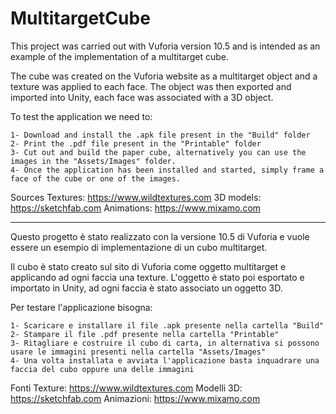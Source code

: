 # MultitargetCube

This project was carried out with Vuforia version 10.5 and is intended as an example of the implementation of a multitarget cube.

The cube was created on the Vuforia website as a multitarget object and a texture was applied to each face.
The object was then exported and imported into Unity, each face was associated with a 3D object.

To test the application we need to:
	
	1- Download and install the .apk file present in the "Build" folder
	2- Print the .pdf file present in the "Printable" folder
	3- Cut out and build the paper cube, alternatively you can use the images in the "Assets/Images" folder.
	4- Once the application has been installed and started, simply frame a face of the cube or one of the images.

Sources
Textures: https://www.wildtextures.com
3D models: https://sketchfab.com
Animations: https://www.mixamo.com

---------------------------------------------------------------------------------------

Questo progetto è stato realizzato con la versione 10.5 di Vuforia e vuole essere un esempio di implementazione di un cubo multitarget.

Il cubo è stato creato sul sito di Vuforia come oggetto multitarget e applicando ad ogni faccia una texture.
L'oggetto è stato poi esportato e importato in Unity, ad ogni faccia è stato associato un oggetto 3D.

Per testare l'applicazione bisogna:
	
	1- Scaricare e installare il file .apk presente nella cartella "Build"
	2- Stampare il file .pdf presente nella cartella "Printable"
	3- Ritagliare e costruire il cubo di carta, in alternativa si possono usare le immagini presenti nella cartella "Assets/Images"
	4- Una volta installata e avviata l'applicazione basta inquadrare una faccia del cubo oppure una delle immagini

Fonti
Texture: https://www.wildtextures.com
Modelli 3D: https://sketchfab.com
Animazioni: https://www.mixamo.com
